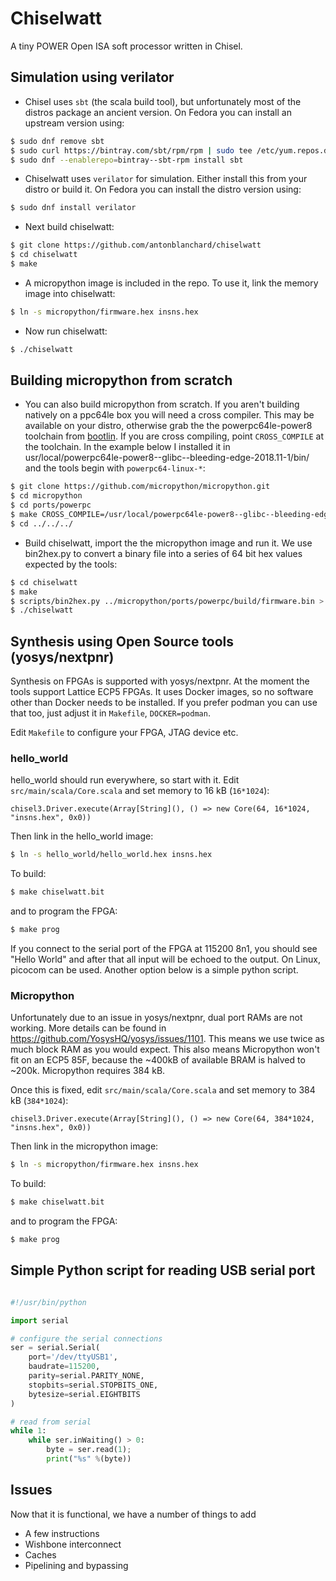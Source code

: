 # Chiselwatt

A tiny POWER Open ISA soft processor written in Chisel.

## Simulation using verilator

* Chisel uses `sbt` (the scala build tool), but unfortunately most of the
distros package an ancient version. On Fedora you can install an upstream
version using:

```sh
$ sudo dnf remove sbt
$ sudo curl https://bintray.com/sbt/rpm/rpm | sudo tee /etc/yum.repos.d/bintray-sbt-rpm.repo
$ sudo dnf --enablerepo=bintray--sbt-rpm install sbt
```

* Chiselwatt uses `verilator` for simulation. Either install this from your
distro or build it. On Fedora you can install the distro version using:

```sh
$ sudo dnf install verilator
```

* Next build chiselwatt:

```sh
$ git clone https://github.com/antonblanchard/chiselwatt
$ cd chiselwatt
$ make
```

* A micropython image is included in the repo. To use it, link the memory image
into chiselwatt:

```sh
$ ln -s micropython/firmware.hex insns.hex
```

* Now run chiselwatt:

```sh
$ ./chiselwatt
```

## Building micropython from scratch

* You can also build micropython from scratch. If you aren't building natively
on a ppc64le box you will need a cross compiler. This may be available on your
distro, otherwise grab the the powerpc64le-power8 toolchain from [bootlin](https://toolchains.bootlin.com).
If you are cross compiling, point `CROSS_COMPILE` at the toolchain. In the
example below I installed it in usr/local/powerpc64le-power8--glibc--bleeding-edge-2018.11-1/bin/
and the tools begin with `powerpc64-linux-*`:

```sh
$ git clone https://github.com/micropython/micropython.git
$ cd micropython
$ cd ports/powerpc
$ make CROSS_COMPILE=/usr/local/powerpc64le-power8--glibc--bleeding-edge-2018.11-1/bin/powerpc64le-linux- -j$(nproc)
$ cd ../../../
```

* Build chiselwatt, import the the micropython image and run it. We use
bin2hex.py to convert a binary file into a series of 64 bit hex values
expected by the tools:

```sh
$ cd chiselwatt
$ make
$ scripts/bin2hex.py ../micropython/ports/powerpc/build/firmware.bin > insns.hex
$ ./chiselwatt
```

## Synthesis using Open Source tools (yosys/nextpnr)

Synthesis on FPGAs is supported with yosys/nextpnr. At the moment the tools support
Lattice ECP5 FPGAs.  It uses Docker images, so no software other than Docker needs
to be installed. If you prefer podman you can use that too, just adjust it in
`Makefile`, `DOCKER=podman`.

Edit `Makefile` to configure your FPGA, JTAG device etc.

### hello_world

hello_world should run everywhere, so start with it. Edit `src/main/scala/Core.scala`
and set memory to 16 kB (`16*1024`):

```
chisel3.Driver.execute(Array[String](), () => new Core(64, 16*1024, "insns.hex", 0x0))
```

Then link in the hello_world image:

```sh
$ ln -s hello_world/hello_world.hex insns.hex
```

To build:

```sh
$ make chiselwatt.bit
```

and to program the FPGA:

```sh
$ make prog
```

If you connect to the serial port of the FPGA at 115200 8n1, you should see "Hello World"
and after that all input will be echoed to the output. On Linux, picocom can be used.
Another option below is a simple python script.

### Micropython

Unfortunately due to an issue in yosys/nextpnr, dual port RAMs are not
working. More details can be found in https://github.com/YosysHQ/yosys/issues/1101.
This means we use twice as much block RAM as you would expect. This also means
Micropython won't fit on an ECP5 85F, because the ~400kB of available BRAM is halved
to ~200k. Micropython requires 384 kB.

Once this is fixed, edit `src/main/scala/Core.scala` and set memory to 384 kB (`384*1024`):

```
chisel3.Driver.execute(Array[String](), () => new Core(64, 384*1024, "insns.hex", 0x0))
```

Then link in the micropython image:

```sh
$ ln -s micropython/firmware.hex insns.hex
```

To build:

```sh
$ make chiselwatt.bit
```

and to program the FPGA:

```sh
$ make prog
```

## Simple Python script for reading USB serial port

```python

#!/usr/bin/python

import serial

# configure the serial connections
ser = serial.Serial(
    port='/dev/ttyUSB1',
    baudrate=115200,
    parity=serial.PARITY_NONE,
    stopbits=serial.STOPBITS_ONE,
    bytesize=serial.EIGHTBITS
)

# read from serial
while 1:
    while ser.inWaiting() > 0:
        byte = ser.read(1);
        print("%s" %(byte))
```

## Issues

Now that it is functional, we have a number of things to add
- A few instructions
- Wishbone interconnect
- Caches
- Pipelining and bypassing
